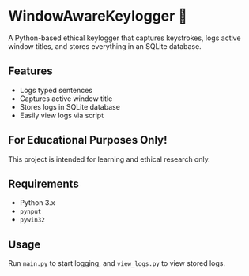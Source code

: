# WindowAwareKeylogger 🔐

A Python-based ethical keylogger that captures keystrokes, logs active window titles, and stores everything in an SQLite database.

## Features
- Logs typed sentences
- Captures active window title
- Stores logs in SQLite database
- Easily view logs via script

## For Educational Purposes Only!
This project is intended for learning and ethical research only.

## Requirements
- Python 3.x
- `pynput`
- `pywin32`

## Usage
Run `main.py` to start logging, and `view_logs.py` to view stored logs.
